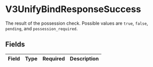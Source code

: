 # V3UnifyBindResponseSuccess

The result of the possession check.
Possible values are `true`, `false`, `pending`, and `possession_required`.


## Fields

| Field       | Type        | Required    | Description |
| ----------- | ----------- | ----------- | ----------- |